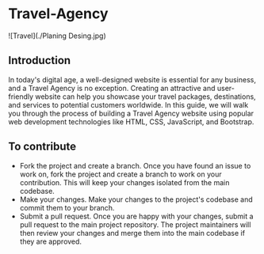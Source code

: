 # Travel-Agency

![Travel](./Planing Desing.jpg)

## Introduction

In today's digital age, a well-designed website is essential for any business, and a Travel Agency is no exception. Creating an attractive and user-friendly website can help you showcase your travel packages, destinations, and services to potential customers worldwide. In this guide, we will walk you through the process of building a Travel Agency website using popular web development technologies like HTML, CSS, JavaScript, and Bootstrap.

## To contribute

- Fork the project and create a branch. Once you have found an issue to work on, fork the project and create a branch to work on your contribution. This will keep your changes isolated from the main codebase.
- Make your changes. Make your changes to the project's codebase and commit them to your branch.
- Submit a pull request. Once you are happy with your changes, submit a pull request to the main project repository. The project maintainers will then review your changes and merge them into the main codebase if they are approved.
